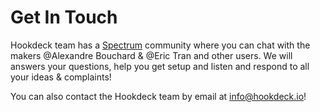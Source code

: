 # Get In Touch

Hookdeck team has a [Spectrum](https://spectrum.chat/hookdeck) community where you can chat with the makers @Alexandre Bouchard & @Eric Tran  and other users. We will answers your questions, help you get setup and listen and respond to all your ideas & complaints!

You can also contact the Hookdeck team by email at [info@hookdeck.io](info@hookdeck.io)! 
